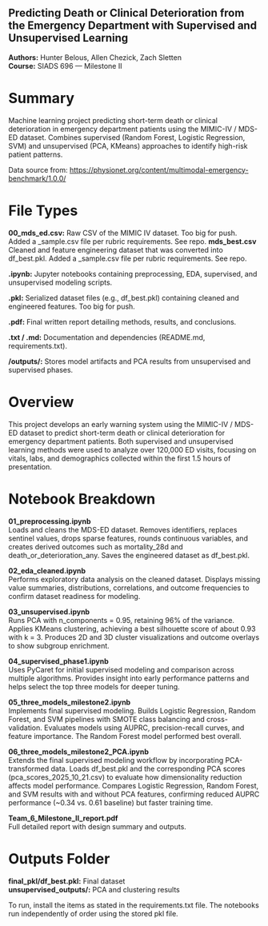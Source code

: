 ## Predicting Death or Clinical Deterioration from the Emergency Department with Supervised and Unsupervised Learning
**Authors:** Hunter Belous, Allen Chezick, Zach Sletten  
**Course:** SIADS 696 — Milestone II

# Summary

Machine learning project predicting short-term death or clinical deterioration in emergency department patients using the MIMIC-IV / MDS-ED dataset. Combines supervised (Random Forest, Logistic Regression, SVM) and unsupervised (PCA, KMeans) approaches to identify high-risk patient patterns.

Data source from: https://physionet.org/content/multimodal-emergency-benchmark/1.0.0/

# File Types

**00_mds_ed.csv:** Raw CSV of the MIMIC IV dataset. Too big for push. Added a _sample.csv file per rubric requirements. See repo.
**mds_best.csv** Cleaned and feature engineering dataset that was converted into df_best.pkl. Added a _sample.csv file per rubric requirements. See repo.

**.ipynb:** Jupyter notebooks containing preprocessing, EDA, supervised, and unsupervised modeling scripts.  

**.pkl:** Serialized dataset files (e.g., df_best.pkl) containing cleaned and engineered features. Too big for push. 

**.pdf:** Final written report detailing methods, results, and conclusions.  

**.txt / .md:** Documentation and dependencies (README.md, requirements.txt).  

**/outputs/:** Stores model artifacts and PCA results from unsupervised and supervised phases.

# Overview

This project develops an early warning system using the MIMIC-IV / MDS-ED dataset to predict short-term death or clinical deterioration for emergency department patients. Both supervised and unsupervised learning methods were used to analyze over 120,000 ED visits, focusing on vitals, labs, and demographics collected within the first 1.5 hours of presentation.

# Notebook Breakdown

**01_preprocessing.ipynb**  
Loads and cleans the MDS-ED dataset. Removes identifiers, replaces sentinel values, drops sparse features, rounds continuous variables, and creates derived outcomes such as mortality_28d and death_or_deterioration_any. Saves the engineered dataset as df_best.pkl.

**02_eda_cleaned.ipynb**  
Performs exploratory data analysis on the cleaned dataset. Displays missing value summaries, distributions, correlations, and outcome frequencies to confirm dataset readiness for modeling.

**03_unsupervised.ipynb**  
Runs PCA with n_components = 0.95, retaining 96% of the variance. Applies KMeans clustering, achieving a best silhouette score of about 0.93 with k = 3. Produces 2D and 3D cluster visualizations and outcome overlays to show subgroup enrichment.

**04_supervised_phase1.ipynb**  
Uses PyCaret for initial supervised modeling and comparison across multiple algorithms. Provides insight into early performance patterns and helps select the top three models for deeper tuning.

**05_three_models_milestone2.ipynb**  
Implements final supervised modeling. Builds Logistic Regression, Random Forest, and SVM pipelines with SMOTE class balancing and cross-validation. Evaluates models using AUPRC, precision-recall curves, and feature importance. The Random Forest model performed best overall.

**06_three_models_milestone2_PCA.ipynb**  
Extends the final supervised modeling workflow by incorporating PCA-transformed data. Loads df_best.pkl and the corresponding PCA scores (pca_scores_2025_10_21.csv) to evaluate how dimensionality reduction affects model performance. Compares Logistic Regression, Random Forest, and SVM results with and without PCA features, confirming reduced AUPRC performance (~0.34 vs. 0.61 baseline) but faster training time.

**Team_6_Milestone_II_report.pdf**  
Full detailed report with design summary and outputs.

# Outputs Folder

**final_pkl/df_best.pkl:** Final dataset  
**unsupervised_outputs/:** PCA and clustering results  

To run, install the items as stated in the requirements.txt file. The notebooks run independently of order using the stored pkl file. 